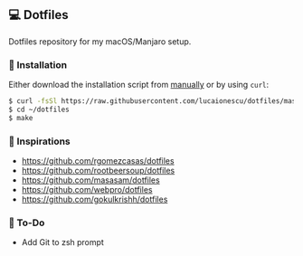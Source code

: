 ## 💻 Dotfiles
Dotfiles repository for my macOS/Manjaro setup.

### 🔑 Installation
Either download the installation script from [manually](https://github.com/lucaionescu/dotfiles/blob/master/get_dotfiles.sh) or by using `curl`:

```bash
$ curl -fsSl https://raw.githubusercontent.com/lucaionescu/dotfiles/master/get_dotfiles.sh | sh
$ cd ~/dotfiles
$ make
```

### 🙏 Inspirations
 - https://github.com/rgomezcasas/dotfiles
 - https://github.com/rootbeersoup/dotfiles
 - https://github.com/masasam/dotfiles
 - https://github.com/webpro/dotfiles
 - https://github.com/gokulkrishh/dotfiles

### 📝 To-Do
 - Add Git to zsh prompt
